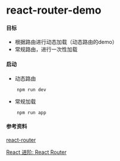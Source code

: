 # react-router-demo
#### 目标
- 根据路由进行动态加载（动态路由的demo）
- 常规路由，进行一次性加载

#### 启动
- 动态路由
```
    npm run dev
```
- 常规加载
``` 
    npm run app
```
#### 参考资料
[react-router](https://github.com/react-guide/react-router-cn)

[React 进阶: React Router](http://www.zcfy.cc/article/leveling-up-with-react-react-router-1490.html)

